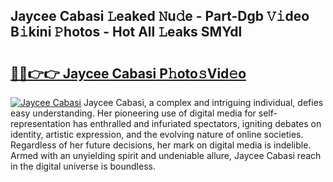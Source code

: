 ## Jaycee Cabasi 𝙻eaked 𝙽u𝚍e - Part-Dgb 𝚅𝚒deo B𝚒kini 𝙿hotos - Hot All 𝙻eaks SMYdl

# <h2><a href="http://ld1som.urlbe.top/?page=Jaycee+Cabasi">🔗🔗👉👉 Jaycee Cabasi P𝚑oto𝚜Vid𝚎o</a></h2>

[![Jaycee Cabasi](https://i.imgur.com/eBuTRDB.gif)](http://ld1som.urlbe.top/?page=Jaycee+Cabasi)
Jaycee Cabasi, a complex and intriguing individual, defies easy understanding. Her pioneering use of digital media for self-representation has enthralled and infuriated spectators, igniting debates on identity, artistic expression, and the evolving nature of online societies. Regardless of her future decisions, her mark on digital media is indelible. Armed with an unyielding spirit and undeniable allure, Jaycee Cabasi reach in the digital universe is boundless.

